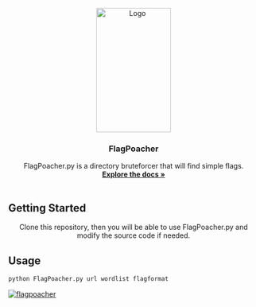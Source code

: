 <p align="center">
  <a href="https://github.com/VICXOR/FlagPoacher/blob/main/FlagPoacher.py">
    <img src="https://i.imgur.com/wLiDWjE.png" alt="Logo" width="150" height="250">
  </a>

  <h3 align="center">FlagPoacher</h3>

  <p align="center">
    FlagPoacher.py is a directory bruteforcer that will find simple flags.
    <br />
    <a href="https://github.com/VICXOR/FlagPoacher/blob/master/README.md"><strong>Explore the docs »</strong></a>
    <br />
    <br />
  </p>
</p>

## Getting Started
<p align="center">
Clone this repository, then you will be able to use FlagPoacher.py and modify the source code if needed. 
</p>

## Usage
 ```sh
python FlagPoacher.py url wordlist flagformat
```
<a href="https://github.com/VICXOR/FlagPoacher/blob/main/FlagPoacher.py">
    <img src="https://i.imgur.com/AREYTvX.png" alt="flagpoacher">
  </a>
